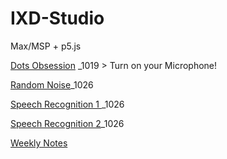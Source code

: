 # IXD-Studio

Max/MSP + p5.js

[Dots Obsession](https://openprocessing.org/sketch/1335773) _1019 > Turn on your Microphone!

[Random Noise](https://openprocessing.org/sketch/1335902)_1026

[Speech Recognition 1 ](https://openprocessing.org/sketch/1355110)_1026

[Speech Recognition 2](https://openprocessing.org/sketch/1352805)_1026


[Weekly Notes](https://github.com/jljuli/IXD-Studio/wiki)
